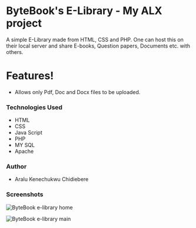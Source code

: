 # ByteBook's E-Library - My ALX project
A simple E-Library made from HTML, CSS and PHP. One can host this on their local server and share E-books, Question papers, Documents etc. with others.

# Features!

- Allows only Pdf, Doc and Docx files to be uploaded.
  
### Technologies Used

- HTML
- CSS
- Java Script
- PHP
- MY SQL
- Apache


### Author

- Aralu Kenechukwu Chidiebere


### Screenshots

![ByteBook e-library home]()

![ByteBook e-library main]()




